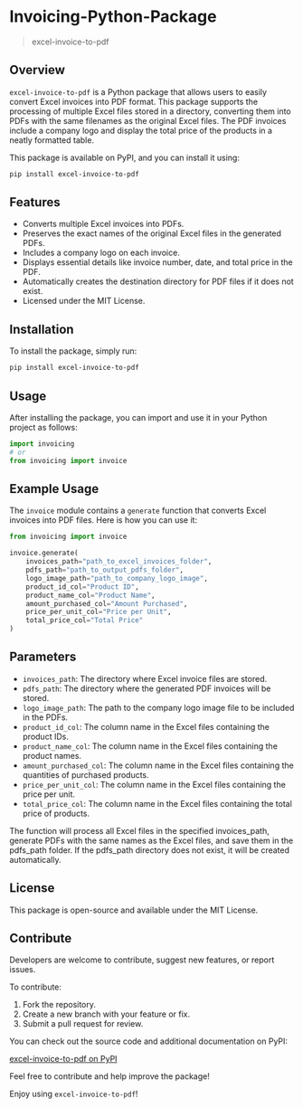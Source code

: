 # Invoicing-Python-Package
> excel-invoice-to-pdf


## Overview

`excel-invoice-to-pdf` is a Python package that allows users to easily convert Excel invoices into PDF format. This package supports the processing of multiple Excel files stored in a directory, converting them into PDFs with the same filenames as the original Excel files. The PDF invoices include a company logo and display the total price of the products in a neatly formatted table. 

This package is available on PyPI, and you can install it using:

```bash
pip install excel-invoice-to-pdf
```
## Features
- Converts multiple Excel invoices into PDFs.
- Preserves the exact names of the original Excel files in the generated PDFs.
- Includes a company logo on each invoice.
- Displays essential details like invoice number, date, and total price in the PDF.
- Automatically creates the destination directory for PDF files if it does not exist.
- Licensed under the MIT License.

## Installation
To install the package, simply run:
```bash
pip install excel-invoice-to-pdf
```

## Usage
After installing the package, you can import and use it in your Python project as follows:

```python
import invoicing
# or
from invoicing import invoice
```

## Example Usage
The `invoice` module contains a `generate` function that converts Excel invoices into PDF files. Here is how you can use it:
```python
from invoicing import invoice

invoice.generate(
    invoices_path="path_to_excel_invoices_folder",
    pdfs_path="path_to_output_pdfs_folder",
    logo_image_path="path_to_company_logo_image",
    product_id_col="Product ID",
    product_name_col="Product Name",
    amount_purchased_col="Amount Purchased",
    price_per_unit_col="Price per Unit",
    total_price_col="Total Price"
)
```

## Parameters
- `invoices_path`: The directory where Excel invoice files are stored.
- `pdfs_path`: The directory where the generated PDF invoices will be stored.
- `logo_image_path`: The path to the company logo image file to be included in the PDFs.
- `product_id_col`: The column name in the Excel files containing the product IDs.
- `product_name_col`: The column name in the Excel files containing the product names.
- `amount_purchased_col`: The column name in the Excel files containing the quantities of purchased products.
- `price_per_unit_col`: The column name in the Excel files containing the price per unit.
- `total_price_col`: The column name in the Excel files containing the total price of products.

The function will process all Excel files in the specified invoices_path, generate PDFs with the same names as the Excel files, and save them in the pdfs_path folder. If the pdfs_path directory does not exist, it will be created automatically.

## License
This package is open-source and available under the MIT License.

## Contribute

Developers are welcome to contribute, suggest new features, or report issues. 

To contribute:

1. Fork the repository.
2. Create a new branch with your feature or fix.
3. Submit a pull request for review.

You can check out the source code and additional documentation on PyPI:

[excel-invoice-to-pdf on PyPI](https://pypi.org/project/excel-invoice-to-pdf/)

Feel free to contribute and help improve the package!

Enjoy using `excel-invoice-to-pdf`!


